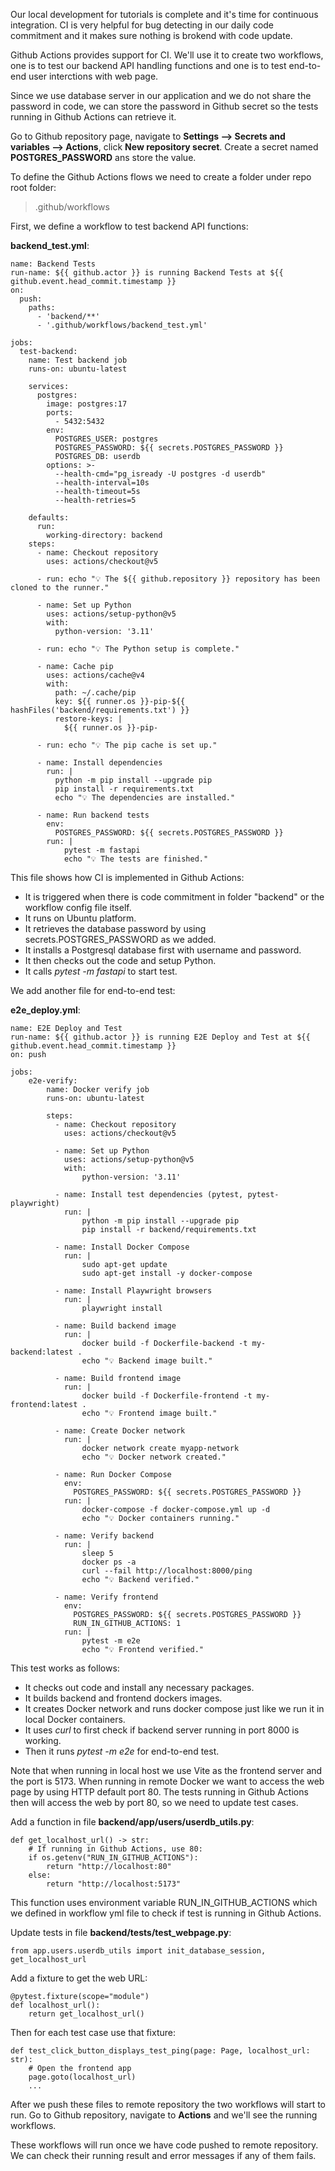 Our local development for tutorials is complete and it's time for continuous integration. CI is very helpful for bug detecting in our daily code commitment and it makes sure nothing is brokend with code update.

Github Actions provides support for CI. We'll use it to create two workflows, one is to test our backend API handling functions and one is to test end-to-end user interctions with web page.

Since we use database server in our application and we do not share the password in code, we can store the password in Github secret so the tests running in Github Actions can retrieve it.

Go to Github repository page, navigate to **Settings --> Secrets and variables --> Actions**, click **New repository secret**. Create a secret named **POSTGRES_PASSWORD** ans store the value.

To define the Github Actions flows we need to create a folder under repo root folder:

>.github/workflows

First, we define a workflow to test backend API functions:

**backend_test.yml**:
```
name: Backend Tests
run-name: ${{ github.actor }} is running Backend Tests at ${{ github.event.head_commit.timestamp }}
on:
  push:
    paths:
      - 'backend/**'
      - '.github/workflows/backend_test.yml'

jobs:
  test-backend:
    name: Test backend job
    runs-on: ubuntu-latest

    services:
      postgres:
        image: postgres:17
        ports:
          - 5432:5432
        env:
          POSTGRES_USER: postgres
          POSTGRES_PASSWORD: ${{ secrets.POSTGRES_PASSWORD }}
          POSTGRES_DB: userdb
        options: >-
          --health-cmd="pg_isready -U postgres -d userdb"
          --health-interval=10s
          --health-timeout=5s
          --health-retries=5

    defaults:
      run:
        working-directory: backend
    steps:
      - name: Checkout repository
        uses: actions/checkout@v5

      - run: echo "💡 The ${{ github.repository }} repository has been cloned to the runner."

      - name: Set up Python
        uses: actions/setup-python@v5
        with:
          python-version: '3.11'

      - run: echo "💡 The Python setup is complete."

      - name: Cache pip
        uses: actions/cache@v4
        with:
          path: ~/.cache/pip
          key: ${{ runner.os }}-pip-${{ hashFiles('backend/requirements.txt') }}
          restore-keys: |
            ${{ runner.os }}-pip-

      - run: echo "💡 The pip cache is set up."

      - name: Install dependencies
        run: |
          python -m pip install --upgrade pip
          pip install -r requirements.txt
          echo "💡 The dependencies are installed."

      - name: Run backend tests
        env:
          POSTGRES_PASSWORD: ${{ secrets.POSTGRES_PASSWORD }}
        run: |
            pytest -m fastapi
            echo "💡 The tests are finished."
```

This file shows how CI is implemented in Github Actions:

* It is triggered when there is code commitment in folder "backend" or the workflow config file itself.
* It runs on Ubuntu platform.
* It retrieves the database password by using secrets.POSTGRES_PASSWORD as we added.
* It installs a Postgresql database first with username and password.
* It then checks out the code and setup Python.
* It calls *pytest -m fastapi* to start test.

We add another file for end-to-end test:

**e2e_deploy.yml**:
```
name: E2E Deploy and Test
run-name: ${{ github.actor }} is running E2E Deploy and Test at ${{ github.event.head_commit.timestamp }}
on: push

jobs:
    e2e-verify:
        name: Docker verify job
        runs-on: ubuntu-latest

        steps:
          - name: Checkout repository
            uses: actions/checkout@v5
          
          - name: Set up Python
            uses: actions/setup-python@v5
            with:
                python-version: '3.11'

          - name: Install test dependencies (pytest, pytest-playwright)
            run: |
                python -m pip install --upgrade pip
                pip install -r backend/requirements.txt

          - name: Install Docker Compose
            run: |
                sudo apt-get update
                sudo apt-get install -y docker-compose

          - name: Install Playwright browsers
            run: |
                playwright install
    
          - name: Build backend image
            run: |
                docker build -f Dockerfile-backend -t my-backend:latest .
                echo "💡 Backend image built."
    
          - name: Build frontend image
            run: |
                docker build -f Dockerfile-frontend -t my-frontend:latest .
                echo "💡 Frontend image built."
    
          - name: Create Docker network
            run: |
                docker network create myapp-network
                echo "💡 Docker network created."

          - name: Run Docker Compose
            env:
              POSTGRES_PASSWORD: ${{ secrets.POSTGRES_PASSWORD }}
            run: |
                docker-compose -f docker-compose.yml up -d
                echo "💡 Docker containers running." 
    
          - name: Verify backend
            run: |
                sleep 5
                docker ps -a
                curl --fail http://localhost:8000/ping
                echo "💡 Backend verified."
    
          - name: Verify frontend
            env:
              POSTGRES_PASSWORD: ${{ secrets.POSTGRES_PASSWORD }}
              RUN_IN_GITHUB_ACTIONS: 1
            run: | 
                pytest -m e2e
                echo "💡 Frontend verified."
```
This test works as follows:

* It checks out code and install any necessary packages. 
* It builds backend and frontend dockers images.
* It creates Docker network and runs docker compose just like we run it in local Docker containers.
* It uses *curl* to first check if backend server running in port 8000 is working.
* Then it runs *pytest -m e2e* for end-to-end test.

Note that when running in local host we use Vite as the frontend server and the port is 5173. When running in remote Docker we want to access the web page by using HTTP default port 80. The tests running in Github Actions then will access the web by port 80, so we need to update test cases.

Add a function in file **backend/app/users/userdb_utils.py**:

```
def get_localhost_url() -> str:
    # If running in Github Actions, use 80:
    if os.getenv("RUN_IN_GITHUB_ACTIONS"):
        return "http://localhost:80"
    else:
        return "http://localhost:5173"
```

This function uses environment variable RUN_IN_GITHUB_ACTIONS which we defined in workflow yml file to check if test is running in Github Actions.

Update tests in file **backend/tests/test_webpage.py**:

```
from app.users.userdb_utils import init_database_session, get_localhost_url
```

Add a fixture to get the web URL:

```
@pytest.fixture(scope="module")
def localhost_url():
    return get_localhost_url()
```

Then for each test case use that fixture:
```
def test_click_button_displays_test_ping(page: Page, localhost_url: str):
    # Open the frontend app
    page.goto(localhost_url)
    ...
```

After we push these files to remote repository the two workflows will start to run. Go to Github repository, navigate to **Actions** and we'll see the running workflows.

These workflows will run once we have code pushed to remote repository. We can check their running result and error messages if any of them fails.